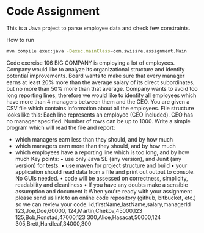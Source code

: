# Code Assignment

This is a Java project to parse employee data and check few constraints.

How to run

```bash
mvn compile exec:java -Dexec.mainClass=com.swissre.assignment.Main
```

Code exercise 106
BIG COMPANY is employing a lot of employees. Company would like to analyze its organizational
structure and identify potential improvements. Board wants to make sure that every manager earns
at least 20% more than the average salary of its direct subordinates, but no more than 50% more
than that average. Company wants to avoid too long reporting lines, therefore we would like to
identify all employees which have more than 4 managers between them and the CEO.
You are given a CSV file which contains information about all the employees. File structure looks like
this:
Each line represents an employee (CEO included). CEO has no manager specified. Number of rows
can be up to 1000.
Write a simple program which will read the file and report:

- which managers earn less than they should, and by how much
- which managers earn more than they should, and by how much
- which employees have a reporting line which is too long, and by how much
  Key points:
  • use only Java SE (any version), and Junit (any version) for tests.
  • use maven for project structure and build
  • your application should read data from a file and print out output to console. No GUIs
  needed.
  • code will be assessed on correctness, simplicity, readability and cleanliness
  • If you have any doubts make a sensible assumption and document it
  When you're ready with your assignment please send us link to an online code repository (github,
  bitbucket, etc.) so we can review your code.
  Id,firstName,lastName,salary,managerId
  123,Joe,Doe,60000,
  124,Martin,Chekov,45000,123
  125,Bob,Ronstad,47000,123
  300,Alice,Hasacat,50000,124
  305,Brett,Hardleaf,34000,300
